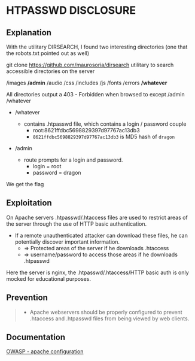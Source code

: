 # HTPASSWD DISCLOSURE

## Explanation

With the utilitary DIRSEARCH, I found two interesting directories (one that the robots.txt pointed out as well)

git clone https://github.com/maurosoria/dirsearch
utilitary to search accessible directories on the server

/images **/admin** /audio /css /includes /js /fonts /errors **/whatever**

All directories output a 403 - Forbidden when browsed to except /admin /whatever

- /whatever
  - contains .htpasswd file, which contains a login / password couple
    - root:8621ffdbc5698829397d97767ac13db3
    - `8621ffdbc5698829397d97767ac13db3` is MD5 hash of `dragon`

- /admin
  - route prompts for a login and password.
    - login = root
    - password = dragon

We get the flag

## Exploitation

On Apache servers .htpasswd/.htaccess files are used to restrict areas of the server through the use of HTTP basic authentication.
  - If a remote unauthenticated attacker can download these files, he can potentially discover important information.
    - => Protected areas of the server if he downloads .htaccess
    - => username/password to access those areas if he downloads .htpasswd

Here the server is nginx, the .htpasswd/.htaccess/HTTP basic auth is only mocked for educational purposes.

## Prevention

> - Apache webservers should be properly configured to prevent .htaccess and .htpasswd files from being viewed by web clients.

## Documentation

[OWASP - apache configuration](https://wiki.owasp.org/index.php/SCG_WS_Apache#Restrict_access_to_.htaccess_files)